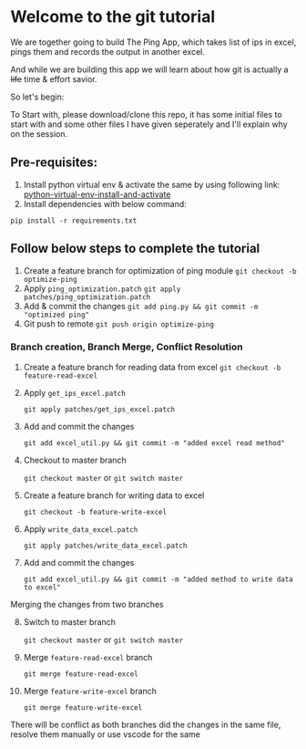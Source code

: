 # Welcome to the git tutorial

We are together going to build The Ping App, which takes list of ips in excel, pings them and records the output in another excel.

And while we are building this app we will learn about how git is actually a <del>life</del> time & effort savior.

So let's begin:

To Start with, please download/clone this repo, it has some initial files to start with and some other files I have given seperately and I'll explain why on the session.

## Pre-requisites:
1. Install python virtual env & activate the same by using following link: [python-virtual-env-install-and-activate](https://www.geeksforgeeks.org/creating-python-virtual-environment-windows-linux/)
2. Install dependencies with below command:
```
pip install -r requirements.txt
```

## Follow below steps to complete the tutorial

1. Create a feature branch for optimization of ping module
`git checkout -b optimize-ping`
2. Apply `ping_optimization.patch`
`git apply patches/ping_optimization.patch`
3. Add & commit the changes
`git add ping.py && git commit -m "optimized ping"`
4. Git push to remote
`git push origin optimize-ping`

### Branch creation, Branch Merge, Conflict Resolution
1. Create a feature branch for reading data from excel
`git checkout -b feature-read-excel`
2. Apply `get_ips_excel.patch`

    `git apply patches/get_ips_excel.patch`

3. Add and commit the changes

    `git add excel_util.py && git commit -m "added excel read method"`
4. Checkout to master branch

    `git checkout master` or `git switch master`

5. Create a feature branch for writing data to excel

    `git checkout -b feature-write-excel`
6. Apply `write_data_excel.patch`

    `git apply patches/write_data_excel.patch`

7. Add and commit the changes

    `git add excel_util.py && git commit -m "added method to write data to excel"`

Merging the changes from two branches

8. Switch to master branch

    `git checkout master` or `git switch master`

9. Merge `feature-read-excel` branch

    `git merge feature-read-excel`

10. Merge `feature-write-excel` branch

    `git merge feature-write-excel`

There will be conflict as both branches did the changes in the same file, resolve them manually or use vscode for the same

